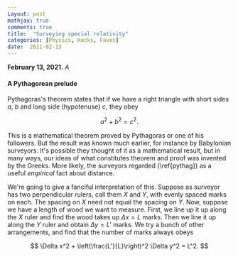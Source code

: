 ```yaml
---
Layout: post
mathjax: true
comments: true
title:  "Surveying special relativity"
categories: [Physics, Hacks, Faves]
date:  2021-02-13
---
```


**February 13, 2021.** *A*

#### A Pythagorean prelude

Pythagoras's theorem states that if we have a right triangle with
short sides $a$, $b$ and long side (hypotenuse) $c$, they obey

$$
a^2 + b^2 = c^2. \tag{1} \label{pythag}
$$

This is a mathematical theorem proved by Pythagoras or one of his
followers.
But the result was known much earlier, for instance by Babylonian surveyors.
It's possible they thought of it as a mathematical result, but in many
ways, our ideas of what constitutes theorem and proof was invented by
the Greeks.
More likely, the surveyors regarded (\ref{pythag}) as a useful
*empirical* fact about distance.

We're going to give a fanciful interpretation of this.
Suppose as surveyor has two perpendicular rulers, call them $X$ and
$Y$, with evenly spaced marks on each.
The spacing on $X$ need not equal the spacing on $Y$.
Now, suppose we have a length of wood we want to measure.
First, we line up it up along the $X$ ruler and find the wood takes up
$\Delta x = L$ marks.
Then we line it up along the $Y$ ruler and obtain $\Delta y = L'$ marks.
We try a bunch of other arrangements, and find that the number of
marks always obeys

$$
\Delta x^2 + \left(\frac{L'}{L}\right)^2 \Delta y^2 = L^2.
$$
